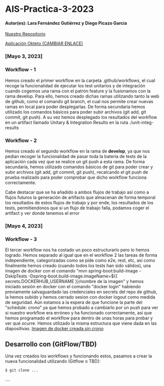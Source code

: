 # AIS-Practica-3-2023
#### Autor(es): Lara Fernández Gutiérrez y Diego Picazo García 

[Nuestro Repositorio](https://github.com/Laara2705/ais-l.fernandezgu.2020-d.picazo.2020-2023)

[Aplicación Okteto (CAMBIAR ENLACE)](https://books-maes95.cloud.okteto.net/)

### [Mayo 3, 2023]
### Workflow - 1 
Hemos creado el primer workflow en la carpeta .github/workflows, el cual recoge la funcionalidad de ejecutar los test unitarios y de integración cuando cogemos una rama con el patrón feature y la fusionamos con la rama develop. Para ello, hemos creado dichas ramas utilizando tanto la web de github, como el comando git branch, el cual nos permite crear nuevas ramas en local para poder desplegarlas. De forma secundaria hemos utilizado los comandos básicos para poder subir archivos (git add, git commit, git push). A su vez hemos desplegado los resultados del workflow en un artifact llamado Unitary & Integration Results en la ruta ./unit-integ-results

### Workflow - 2
Hemos creado el segundo workflow en la rama de **develop**, ya que nos pedían recoger la funcionalidad de pasar toda la batería de tests de la aplicación cada vez que se realice un git push a esta rama. De forma secundaria, hemos utilizado comandos básicos de git para poder crear y subir archivos (git add, git commit, git push), recalcando el git push de prueba realizado para poder comprobar que dicho workflow funciona correctamente.

Cabe destacar que se ha añadido a ambos flujos de trabajo así como a flujos futuros la generación de artifacts que almacenan de forma temporal los resultados de estos flujos de trabajo y por ende, los resultados de los tests, permitiendonos que si un flujo de trabajo falla, podamos coger el artifact y ver donde tenemos el error

### [Mayo 4, 2023]
### Workflow - 3
El tercer workflow nos ha costado un poco estructurarlo pero lo hemos logrado. Hemos separado al igual que en el workflow 2 las tareas de forma independiente, categorizadas como se pide como e2e, rest, etc, asi como finalmente hemos creado (cuando todos los tests han sido válidos), una imagen de docker con el comando "mvn spring-boot:build-image -DskipTests -Dspring-boot.build-image.imageName=${{ secrets.DOCKERHUB_USERNAME }}/nombre de la imagen" y hemos iniciado sesión en docker con el comando "docker login" habiendo previamente salvaguardado las credenciales en secrets del repo de github, la hemos subido y hemos cerrado sesion con docker logout como medida de seguridad. Aún estamos a la espera de que funcione la parte del "schedule: crono" ya que hemos probado a cambiarlo por un push para ver si nuestro workflow era erróneo y ha funcionado correctamente, así que hemos programado el workflow para dentro de unas horas para probar y ver qué ocurre. Hemos utilizado la misma estructura que viene dada en las diapositivas.
[Imagen de docker creada sin crono](https://hub.docker.com/r/gu4re/books-reviewer)

## Desarrollo con (GitFlow/TBD)

Una vez creados los workflows y funcionando estos, pasamos a crear la nueva funcionalidad utilizando (Gitflow o TBD):

```
$ git clone ...
```

....
